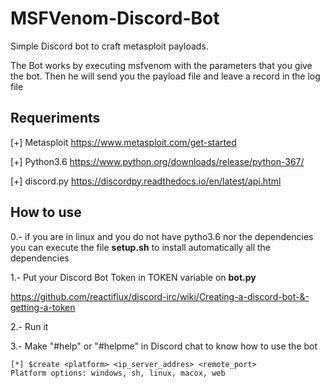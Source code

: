 # MSFVenom-Discord-Bot
Simple Discord bot to craft metasploit payloads.


The Bot works by executing msfvenom with the parameters that you give the bot. Then he will send you the payload file and leave a record in the log file

## Requeriments
[+] Metasploit https://www.metasploit.com/get-started

[+] Python3.6 https://www.python.org/downloads/release/python-367/

[+] discord.py https://discordpy.readthedocs.io/en/latest/api.html

## How to use
0.- if you are in linux and you do not have pytho3.6 nor the dependencies you can execute the file **setup.sh** to install automatically all the dependencies


1.- Put your Discord Bot Token in TOKEN variable on **bot.py**

https://github.com/reactiflux/discord-irc/wiki/Creating-a-discord-bot-&-getting-a-token

2.- Run it

3.- Make "#help" or "#helpme" in Discord chat to know how to use the bot


```
[*] $create <platform> <ip_server_addres> <remote_port>
Platform options: windows, sh, linux, macox, web
```
